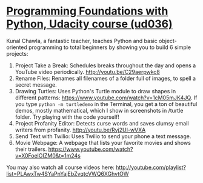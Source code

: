 # [Programming Foundations with Python, Udacity course (ud036)](https://www.udacity.com/course/programming-foundations-with-python--ud036)
Kunal Chawla, a fantastic teacher, teaches Python and basic object-oriented programming to total beginners by showing you to build 6 simple projects:

1. Project Take a Break: Schedules breaks throughout the day and opens a YouTube video periodically. http://youtu.be/C29aerpwkc8
2. Rename Files: Renames all filenames of a folder full of images, to spell a secret message.
3. Drawing Turtles: Uses Python's Turtle module to draw shapes in different patterns: https://www.youtube.com/watch?v=1cM05mJK4JQ. If you type ```python -m turtledemo``` in the Terminal, you get a ton of beautiful demos, mostly mathematical, which I show in screenshots in /turtle folder. Try playing with the code yourself!
4. Project Profanity Editor: Detects curse words and saves clumsy email writers from profanity. http://youtu.be/Rvj2UI-wVXA
5. Send Text with Twilio: Uses Twilio to send your phone a text message.
6. Movie Webpage: A webpage that lists your favorite movies and shows their trailers. https://www.youtube.com/watch?v=X0FoelOIZM0&t=1m24s

You may also watch all course videos here: http://youtube.com/playlist?list=PLAwxTw4SYaPnYajEbZvqtcVWQ6XGhvtOW
